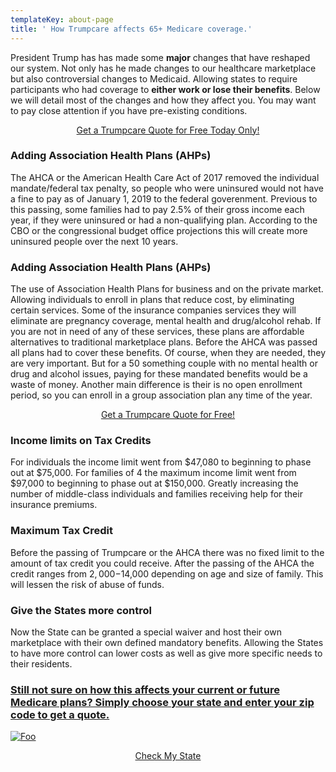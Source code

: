 ```yaml
---
templateKey: about-page
title: ' How Trumpcare affects 65+ Medicare coverage.'
---
```

President Trump has has made some **major** changes that have reshaped our system. Not only has he made changes to our healthcare marketplace but also controversial changes to Medicaid. Allowing states to require participants who had coverage to **either work or lose their benefits**. Below we will detail most of the changes and how they affect you. You may want to pay close attention if you have pre-existing conditions.

<div class="call-to-action">
<center>
	<a href="https://mango.trkpre.com/click/2bqXmLsYxz" class="btn">
			Get a Trumpcare Quote for Free Today Only!
	</a>
</center>
</div>

### Adding Association Health Plans (AHPs)

The AHCA or the American Health Care Act of 2017 removed the individual mandate/federal tax penalty, so people who were uninsured would not have a fine to pay as of January 1, 2019 to the federal goverenment. Previous to this passing, some families had to pay 2.5% of their gross income each year, if they were uninsured or had a non-qualifying plan. According to the CBO or the congressional budget office projections this will create more uninsured people over the next 10 years.

### Adding Association Health Plans (AHPs)

The use of Association Health Plans for business and on the private market. Allowing individuals to enroll in plans that reduce cost, by eliminating certain services. Some of the insurance companies services they will eliminate are pregnancy coverage, mental health and drug/alcohol rehab. If you are not in need of any of these services, these plans are affordable alternatives to traditional marketplace plans. Before the AHCA was passed all plans had to cover these benefits. Of course, when they are needed, they are very important. But for a 50 something couple with no mental health or drug and alcohol issues, paying for these mandated benefits would be a waste of money. Another main difference is their is no open enrollment period, so you can enroll in a group association plan any time of the year.

<div class="call-to-action">
<center>
	<a href="https://mango.trkpre.com/click/2bqXmLsYxz" class="btn">
			Get a Trumpcare Quote for Free!
	</a>
</center>
</div>

### Income limits on Tax Credits

For individuals the income limit went from $47,080 to beginning to phase out at $75,000. For families of 4 the maximum income limit went from $97,000 to beginning to phase out at $150,000. Greatly increasing the number of middle-class individuals and families receiving help for their insurance premiums.

### Maximum Tax Credit

Before the passing of Trumpcare or the AHCA there was no fixed limit to the amount of tax credit you could receive. After the passing of the AHCA the credit ranges from $2,000-$14,000 depending on age and size of family. This will lessen the risk of abuse of funds.

### Give the States more control

Now the State can be granted a special waiver and host their own marketplace with their own defined mandatory benefits. Allowing the States to have more control can lower costs as well as give more specific needs to their residents.

### [Still not sure on how this affects your current or future Medicare plans? Simply choose your state and enter your zip code to get a quote.](www.test.com)

[![Foo](/img/us-map-colorful-sm.jpg)](https://mango.trkpre.com/click/2bqXmLsYxz)


<div class="call-to-action">
<center>
	<a href="https://mango.trkpre.com/click/2bqXmLsYxz" class="btn">
			Check My State 
	</a>
</center>
</div>

